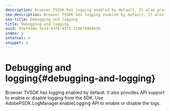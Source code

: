 ```yaml
---
description: Browser TVSDK has logging enabled by default. It also provides API support to enable or disable logging from the SDK. Use AdobePSDK.LogManager.enableLogging API to enable or disable the logs.
seo-description: Browser TVSDK has logging enabled by default. It also provides API support to enable or disable logging from the SDK. Use AdobePSDK.LogManager.enableLogging API to enable or disable the logs.
seo-title: Debugging and logging
title: Debugging and logging
uuid: 92ef4d4e-3e14-43fb-9372-12d67d969630
index: y
internal: n
snippet: y
---
```


# Debugging and logging{#debugging-and-logging}

Browser TVSDK has logging enabled by default. It also provides API support to enable or disable logging from the SDK. Use AdobePSDK.LogManager.enableLogging API to enable or disable the logs.

